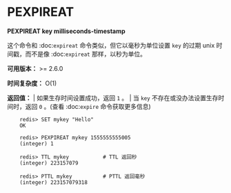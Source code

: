 # PEXPIREAT


**PEXPIREAT key milliseconds-timestamp**

这个命令和 :doc:`expireat` 命令类似，但它以毫秒为单位设置 ``key`` 的过期 unix 时间戳，而不是像 :doc:`expireat` 那样，以秒为单位。

**可用版本：**
    >= 2.6.0

**时间复杂度：**
    O(1)

**返回值：**
    | 如果生存时间设置成功，返回 ``1`` 。
    | 当 ``key`` 不存在或没办法设置生存时间时，返回 ``0`` 。(查看 :doc:`expire` 命令获取更多信息)

```
    redis> SET mykey "Hello"
    OK

    redis> PEXPIREAT mykey 1555555555005
    (integer) 1

    redis> TTL mykey           # TTL 返回秒
    (integer) 223157079

    redis> PTTL mykey          # PTTL 返回毫秒
    (integer) 223157079318
```